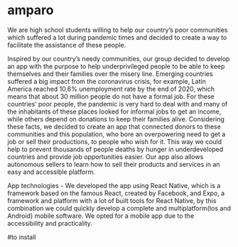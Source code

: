 # amparo
We are high school students willing to help our country’s poor communities which suffered a lot during pandemic times and decided to create a way to facilitate the assistance of these people.

Inspired by our country’s needy communities, our group decided to develop an app with the purpose to help underprivileged people to be able to keep themselves and their families over the misery line.
Emerging countries suffered a big impact from the coronavirus crisis, for example, Latin America reached 10,6% unemployment rate by the end of 2020, which means that about 30 million people do not have a formal job.
For these countries’ poor people, the pandemic is very hard to deal with and many of the inhabitants of these places looked for informal jobs to get an income, while others depend on donations to keep their families alive.
Considering these facts, we decided to create an app that connected donors to these communities and this population, who bore an overpowering need to get a job or sell their productions, to people who wish for it.
This way we could help to prevent thousands of people deaths by hunger in underdeveloped countries and provide job opportunities easier. Our app also allows autonomous sellers to learn how to sell their products and services in an easy and accessible platform.

App technologies - We developed the app using React Native, which is a framework based on the famous React, created by Facebook, and Expo, a framework and platform with a lot of built tools for React Native, by this combination we could quickly develop a complete and multiplatform(Ios and Android) mobile software. We opted for a mobile app due to the accessibility and practicality.

#to install
